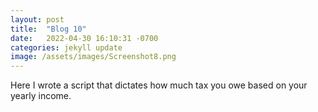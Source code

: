 ```yaml
---
layout: post
title:  "Blog 10"
date:   2022-04-30 16:10:31 -0700
categories: jekyll update
image: /assets/images/Screenshot8.png
---
```


Here I wrote a script that dictates how much tax you owe based on your yearly income.